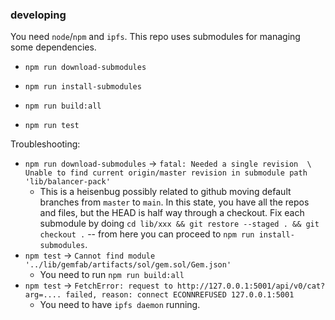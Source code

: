 
### developing

You need `node`/`npm` and `ipfs`.
This repo uses submodules for managing some dependencies.

- `npm run download-submodules`
- `npm run install-submodules`
- `npm run build:all`

- `npm run test`

Troubleshooting:

* `npm run download-submodules` -> `fatal: Needed a single revision  \  Unable to find current origin/master revision in submodule path 'lib/balancer-pack'`
    * This is a heisenbug possibly related to github moving default branches from `master` to `main`. In this state, you have all the repos and files,
    but the HEAD is half way through a checkout. Fix each submodule by doing `cd lib/xxx && git restore --staged . && git checkout .` -- from
    here you can proceed to `npm run install-submodules`.
* `npm test` -> `Cannot find module '../lib/gemfab/artifacts/sol/gem.sol/Gem.json'`
    * You need to run `npm run build:all`
* `npm test` -> `FetchError: request to http://127.0.0.1:5001/api/v0/cat?arg=.... failed, reason: connect ECONNREFUSED 127.0.0.1:5001`
    * You need to have `ipfs daemon` running.

